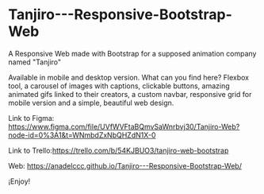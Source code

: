 # Tanjiro---Responsive-Bootstrap-Web
A Responsive Web made with Bootstrap for a supposed animation company named "Tanjiro"

Available in mobile and desktop version. 
What can you find here? Flexbox tool, a carousel of  images with captions, clickable buttons, amazing animated gifs linked to their creators, a custom navbar, responsive grid for mobile version and a simple, beautiful web design. 

Link to Figma: https://www.figma.com/file/UVfWVFtaBQmvSaWnrbvj30/Tanjiro-Web?node-id=0%3A1&t=WNmbdZxNbQHZdN1X-0

Link to Trello:https://trello.com/b/54KJBUO3/tanjiro-web-bootstrap

Web: https://anadelccc.github.io/Tanjiro---Responsive-Bootstrap-Web/

¡Enjoy! 
